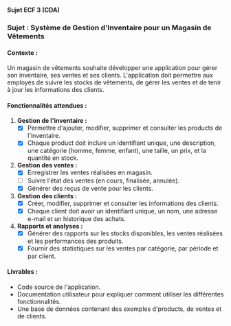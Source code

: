 **Sujet ECF 3 (CDA)**

### Sujet : Système de Gestion d'Inventaire pour un Magasin de Vêtements

#### Contexte :

Un magasin de vêtements souhaite développer une application pour gérer son inventaire, ses ventes et ses clients. L'application doit
permettre aux employés de suivre les stocks de vêtements, de gérer les ventes et de tenir à jour les informations des clients.

#### Fonctionnalités attendues :

1. **Gestion de l'inventaire :**
    - [x] Permettre d'ajouter, modifier, supprimer et consulter les products de l'inventaire.
    -  [x] Chaque product doit inclure un identifiant unique, une description, une catégorie (homme, femme, enfant), une taille, un prix, et
       la quantité en stock.

2. **Gestion des ventes :**
    - [x]  Enregistrer les ventes réalisées en magasin.
    - [ ]  Suivre l'état des ventes (en cours, finalisée, annulée).
    - [x] Générer des reçus de vente pour les clients.

3. **Gestion des clients :**
    - [x]  Créer, modifier, supprimer et consulter les informations des clients.
    - [x]  Chaque client doit avoir un identifiant unique, un nom, une adresse e-mail et un historique des achats.

4. **Rapports et analyses :**
    - [x]  Générer des rapports sur les stocks disponibles, les ventes réalisées et les performances des produits.
    - [x]  Fournir des statistiques sur les ventes par catégorie, par période et par client.

#### Livrables :

- Code source de l'application.
- Documentation utilisateur pour expliquer comment utiliser les différentes fonctionnalités.
- Une base de données contenant des exemples d'products, de ventes et de clients.
 
